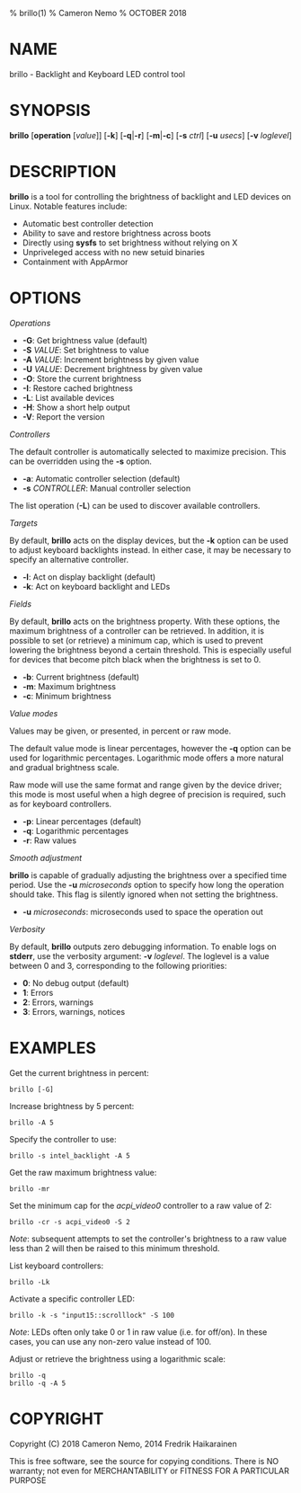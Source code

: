 % brillo(1)
% Cameron Nemo
% OCTOBER 2018
# NAME
brillo - Backlight and Keyboard LED control tool

# SYNOPSIS
**brillo** [**operation** [*value*]] [**-k**] [**-q**|**-r**] [**-m**|**-c**] [**-s** *ctrl*] [**-u** *usecs*] [**-v** *loglevel*]

# DESCRIPTION

**brillo** is a tool for controlling the brightness of backlight
and LED devices on Linux. Notable features include:

* Automatic best controller detection
* Ability to save and restore brightness across boots
* Directly using **sysfs** to set brightness without relying on X
* Unpriveleged access with no new setuid binaries
* Containment with AppArmor

# OPTIONS

*Operations*

* **-G**:	Get brightness value (default)
* **-S** *VALUE*:	Set brightness to value
* **-A** *VALUE*:	Increment brightness by given value
* **-U** *VALUE*:	Decrement brightness by given value
* **-O**:	Store the current brightness
* **-I**:	Restore cached brightness
* **-L**:	List available devices
* **-H**:	Show a short help output
* **-V**:	Report the version

*Controllers*

The default controller is automatically selected to maximize precision.
This can be overridden using the **-s** option.

* **-a**:	Automatic controller selection (default)
* **-s** *CONTROLLER*:	Manual controller selection

The list operation (**-L**) can be used to discover available controllers.

*Targets*

By default, **brillo** acts on the display devices, but the **-k** option
can be used to adjust keyboard backlights instead. In either case, it may be
necessary to specify an alternative controller.

* **-l**:	Act on display backlight (default)
* **-k**:	Act on keyboard backlight and LEDs

*Fields*

By default, **brillo** acts on the brightness property. With these options,
the maximum brightness of a controller can be retrieved. In addition, it is
possible to set (or retrieve) a minimum cap, which is used to prevent
lowering the brightness beyond a certain threshold. This is especially
useful for devices that become pitch black when the brightness is set to 0.

* **-b**:	Current brightness (default)
* **-m**:	Maximum brightness
* **-c**:	Minimum brightness

*Value modes*

Values may be given, or presented, in percent or raw mode.

The default value mode is linear percentages, however the **-q** option
can be used for logarithmic percentages. Logarithmic mode offers a more
natural and gradual brightness scale.

Raw mode will use the same format and range given by the device driver;
this mode is most useful when a high degree of precision is required,
such as for keyboard controllers.

* **-p**:	Linear percentages (default)
* **-q**:	Logarithmic percentages
* **-r**:	Raw values

*Smooth adjustment*

**brillo** is capable of gradually adjusting the brightness over a specified
time period. Use the **-u** *microseconds* option to specify how long the operation
should take. This flag is silently ignored when not setting the brightness.

* **-u** *microseconds*:	microseconds used to space the operation out

*Verbosity*

By default, **brillo** outputs zero debugging information. To enable logs
on **stderr**, use the verbosity argument: **-v** *loglevel*. The loglevel
is a value between 0 and 3, corresponding to the following priorities:

* **0**:	No debug output (default)
* **1**:	Errors
* **2**:	Errors, warnings
* **3**:	Errors, warnings, notices

# EXAMPLES

Get the current brightness in percent:

    brillo [-G]

Increase brightness by 5 percent:

    brillo -A 5

Specify the controller to use:

    brillo -s intel_backlight -A 5

Get the raw maximum brightness value:

    brillo -mr

Set the minimum cap for the *acpi_video0* controller to a raw value of 2:

    brillo -cr -s acpi_video0 -S 2

*Note*: subsequent attempts to set the controller's brightness to a raw value less than 2 will then be raised to this minimum threshold.

List keyboard controllers:

    brillo -Lk

Activate a specific controller LED:

    brillo -k -s "input15::scrolllock" -S 100

*Note*: LEDs often only take 0 or 1 in raw value (i.e. for off/on). In these cases, you can use any non-zero value instead of 100.

Adjust or retrieve the brightness using a logarithmic scale:

    brillo -q
    brillo -q -A 5

# COPYRIGHT

Copyright (C) 2018 Cameron Nemo, 2014 Fredrik Haikarainen

This is free software, see the source for copying conditions.  There is NO
warranty; not even for MERCHANTABILITY or FITNESS FOR A PARTICULAR PURPOSE
